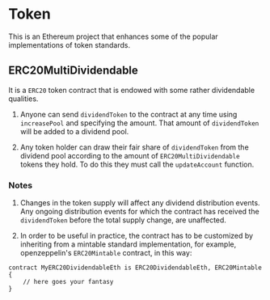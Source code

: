 # Token

This is an Ethereum project that enhances some of the popular implementations of token standards.

## ERC20MultiDividendable

It is a `ERC20` token contract that is endowed with some rather dividendable qualities. 

1. Anyone can send `dividendToken` to the contract at any time using `increasePool` and specifying the amount. That amount of `dividendToken` will be added to a dividend pool.

2. Any token holder can draw their fair share of `dividendToken` from the dividend pool according to the amount of `ERC20MultiDividendable` tokens they hold. To do this they must call the `updateAccount` function.

### Notes

1. Changes in the token supply will affect any dividend distribution events. Any ongoing distribution events for which the contract has received the `dividendToken` before the total supply change, are unaffected.

2. In order to be useful in practice, the contract has to be customized by inheriting from a mintable standard implementation, for example, openzeppelin's `ERC20Mintable` contract, in this way:

```
contract MyERC20DividendableEth is ERC20DividendableEth, ERC20Mintable {
    // here goes your fantasy
}
```
